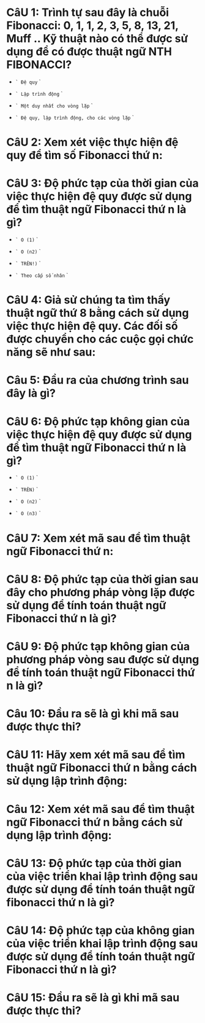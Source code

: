 # CâU 1: Trình tự sau đây là chuỗi Fibonacci: 0, 1, 1, 2, 3, 5, 8, 13, 21, Muff .. Kỹ thuật nào có thể được sử dụng để có được thuật ngữ NTH FIBONACCI?

- `` `
  Đệ quy
  `` `

- `` `
  Lập trình động
  `` `

- `` `
  Một duy nhất cho vòng lặp
  `` `

* `` `
  Đệ quy, lập trình động, cho các vòng lặp
  `` `

# CâU 2: Xem xét việc thực hiện đệ quy để tìm số Fibonacci thứ n:

# CâU 3: Độ phức tạp của thời gian của việc thực hiện đệ quy được sử dụng để tìm thuật ngữ Fibonacci thứ n là gì?

- `` `
  O (1)
  `` `

- `` `
  O (n2)
  `` `

- `` `
  TRÊN!)
  `` `

* `` `
  Theo cấp số nhân
  `` `

# CâU 4: Giả sử chúng ta tìm thấy thuật ngữ thứ 8 bằng cách sử dụng việc thực hiện đệ quy. Các đối số được chuyển cho các cuộc gọi chức năng sẽ như sau:

# Câu 5: Đầu ra của chương trình sau đây là gì?

# CâU 6: Độ phức tạp không gian của việc thực hiện đệ quy được sử dụng để tìm thuật ngữ Fibonacci thứ n là gì?

* `` `
  O (1)
  `` `

- `` `
  TRÊN)
  `` `

- `` `
  O (n2)
  `` `

- `` `
  O (n3)
  `` `

# CâU 7: Xem xét mã sau để tìm thuật ngữ Fibonacci thứ n:

# CâU 8: Độ phức tạp của thời gian sau đây cho phương pháp vòng lặp được sử dụng để tính toán thuật ngữ Fibonacci thứ n là gì?

# CâU 9: Độ phức tạp không gian của phương pháp vòng sau được sử dụng để tính toán thuật ngữ Fibonacci thứ n là gì?

# Câu 10: Đầu ra sẽ là gì khi mã sau được thực thi?

# CâU 11: Hãy xem xét mã sau để tìm thuật ngữ Fibonacci thứ n bằng cách sử dụng lập trình động:

# Câu 12: Xem xét mã sau để tìm thuật ngữ Fibonacci thứ n bằng cách sử dụng lập trình động:

# CâU 13: Độ phức tạp của thời gian của việc triển khai lập trình động sau được sử dụng để tính toán thuật ngữ fibonacci thứ n là gì?

# CâU 14: Độ phức tạp của không gian của việc triển khai lập trình động sau được sử dụng để tính toán thuật ngữ Fibonacci thứ n là gì?

# CâU 15: Đầu ra sẽ là gì khi mã sau được thực thi?